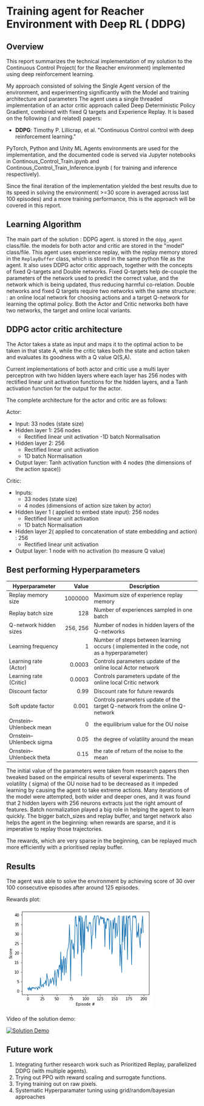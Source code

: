 # Training agent for Reacher Environment with Deep RL ( DDPG)

## Overview

This report summarizes the technical implementation of my solution to the Continuous Control Project( for the Reacher environment) implemented using deep reinforcement learning.

My approach consisted of solving the Single Agent version of the environment, and experimenting significantly with the Model and training  architecture and parameters
The agent uses a single threaded implementation of an actor critic approach called Deep Deterministic Policy Gradient, combined with fixed Q targets and  Experience Replay. It is based on the following ( and related) papers:

- **DDPG**: Timothy P. Lillicrap, et al. "Continuous Control control with deep reinforcement learning."

PyTorch, Python and Unity ML Agents environments are used for the implementation, and the documented code is served via Jupyter notebooks in Continous_Control_Train.ipynb and Continous_Control_Train_Inference.ipynb ( for training and inference respectively).

Since the final iteration of the  implementation yielded the best results due to its speed in solving the environment( >=30 score in averaged across last 100 episodes) and a more training performance, this is the approach will be covered in this report.

## Learning Algorithm

The main part of the solution : DDPG agent. is stored in the `ddpg_agent` class/file.  the models for both actor and critic are stored in the "model" class/file.
This agent uses experience replay, with the replay memory stored in the `ReplayBuffer` class, which is stored in the same python file as the agent.
It also uses DDPG actor critic approach, together with the concepts of fixed Q-targets and Double networks. Fixed Q-targets help de-couple the parameters of the network used to predict the correct value, and the network which is being updated, thus reducing harmful co-relation. Double networks and fixed Q targets require two networks with the same structure:  : an online local network for choosing actions and a target Q-network for learning the optimal policy. Both the Actor and Critic networks both have two networks, the target and online local variants.

## DDPG actor critic architecture

The Actor  takes a state as input and maps it to the optimal action to be taken in that state A, while the critic takes both the state and action taken and evaluates its goodness with a Q value  Q(S,A).

Current implementations of both actor and critic use a multi layer perceptron with two hidden layers where each layer has 256 nodes with 
rectified linear unit activation functions for the hidden layers, and a Tanh activation function for the output for the actor.

The complete architecture for the actor and critic are as follows:

Actor:

- Input: 33 nodes (state size)
- Hidden layer 1: 256 nodes
	 - Rectified linear unit activation 
	 -1D batch Normalisation
- Hidden layer 2: 256
	- Rectified linear unit activation
  	- 1D batch Normalisation
- Output layer: Tanh activation function with 4 nodes (the dimensions of the action space))

Critic:

- Inputs:
	- 33 nodes (state size)
	- 4 nodes (dimensions of action size taken by actor)
- Hidden layer 1 ( applied to embed state input): 256 nodes
	 - Rectified linear unit activation 
	 - 1D batch Normalisation
- Hidden layer 2( applied to concatenation of  state embedding and action) : 256
	-  Rectified linear unit activation
- Output layer: 1 node with no activation (to measure Q value)


## Best performing Hyperparameters

| Hyperparameter | Value | Description |
|---|---:|---|
| Replay memory size | 1000000 | Maximum size of experience replay memory |
| Replay batch size | 128 | Number of experiences sampled in one batch |
| Q-network hidden sizes | 256, 256 | Number of nodes in hidden layers of the Q-networks |
| Learning frequency | 1 | Number of steps between learning occurs ( implemented in the code, not as a hyperparameter) |
| Learning  rate  (Actor)| 0.0003 | Controls parameters update of the online local Actor network |
| Learning  rate  (Critic) | 0.0003 | Controls parameters update of the online local Critic network |
| Discount factor | 0.99 | Discount rate for future rewards |
| Soft update factor | 0.001 | Controls parameters update of the target Q-network from the online Q-network |
| Ornstein–Uhlenbeck mean| 0 | the equilibrium value for the OU noise |
| Ornstein–Uhlenbeck sigma | 0.05 |  the degree of volatility around the mean|
| Ornstein–Uhlenbeck theta | 0.15 | the rate of return of the noise to the mean |

The initial value of the parameters were taken from research papers then tweaked based on the empirical results of several experiments. 
The volatility ( sigma) of the OU noise had to be decreased as it impeded learning by causing the agent to take extreme actions. 
Many iterations of the model were attempted, both wider and deeper ones, and it was found that 2 hidden layers with 256 neurons extracts just the right amount of features.
Batch normalization played a big role in helping the agent to learn quickly. The bigger batch_sizes and replay buffer, and target network also helps the agent in the beginning: when rewards are sparse, and it is imperative to replay those trajectories.

The rewards, which are very sparse in the beginning, can be replayed much more efficiently with a prioritised replay buffer.


## Results

The agent was able to solve the environment by achieving score of 30 over 100 consecutive episodes after around 125 episodes.

Rewards plot:

![Rewards plot](rewards.png)

Video of the solution demo:

[![Solution Demo](https://img.youtube.com/vi/sWK1l8EXcEs/0.jpg)](https://youtu.be/sWK1l8EXcEs "Solution Demo")

## Future work

1. Integrating further research work such as Prioritized Replay, parallelized DDPG (with multiple agents).
2. Trying out PPO with reward scaling and surrogate functions.
2. Trying training out on raw pixels.
3. Systematic Hyperparamater tuning using grid/random/bayesian approaches







